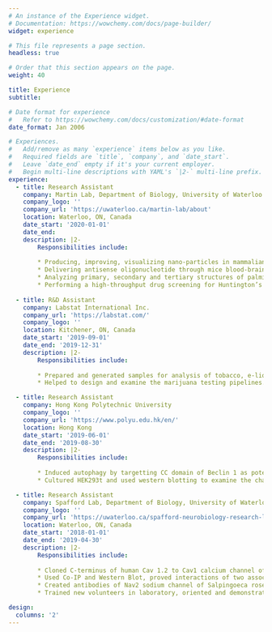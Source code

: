 ```yaml
---
# An instance of the Experience widget.
# Documentation: https://wowchemy.com/docs/page-builder/
widget: experience

# This file represents a page section.
headless: true

# Order that this section appears on the page.
weight: 40

title: Experience
subtitle:

# Date format for experience
#   Refer to https://wowchemy.com/docs/customization/#date-format
date_format: Jan 2006

# Experiences.
#   Add/remove as many `experience` items below as you like.
#   Required fields are `title`, `company`, and `date_start`.
#   Leave `date_end` empty if it's your current employer.
#   Begin multi-line descriptions with YAML's `|2-` multi-line prefix.
experience:
  - title: Research Assistant
    company: Martin Lab, Department of Biology, University of Waterloo
    company_logo: ''
    company_url: 'https://uwaterloo.ca/martin-lab/about'
    location: Waterloo, ON, Canada
    date_start: '2020-01-01'
    date_end: 
    description: |2-
        Responsibilities include:
        
        * Producing, improving, visualizing nano-particles in mammalian cell culture and mice primary neurons.
        * Delivering antisense oligonucleotide through mice blood-brain barrier using produced nano-particles.
        * Analyzing primary, secondary and tertiary structures of palmitoylated proteins using Python.
        * Performing a high-throughput drug screening for Huntington’s disease using 1200 autophagy-related drugs.
        
  - title: R&D Assistant
    company: Labstat International Inc.
    company_url: 'https://labstat.com/'
    company_logo: ''
    location: Kitchener, ON, Canada
    date_start: '2019-09-01'
    date_end: '2019-12-31'
    description: |2-
        Responsibilities include:
        
        * Prepared and generated samples for analysis of tobacco, e-liquid, and marijuana.
        * Helped to design and examine the marijuana testing pipelines.

  - title: Research Assistant
    company: Hong Kong Polytechnic University
    company_logo: ''
    company_url: 'https://www.polyu.edu.hk/en/'
    location: Hong Kong
    date_start: '2019-06-01'
    date_end: '2019-08-30'
    description: |2-
        Responsibilities include:
        
        * Induced autophagy by targetting CC domain of Beclin 1 as potential novel strategy for cancer therapy.
        * Cultured HEK293t and used western blotting to examine the changeof LC3 I/II and p62 protein.

  - title: Research Assistant
    company: Spafford Lab, Department of Biology, University of Waterloo
    company_logo: ''
    company_url: 'https://uwaterloo.ca/spafford-neurobiology-research-lab/'
    location: Waterloo, ON, Canada
    date_start: '2018-01-01'
    date_end: '2019-04-30'
    description: |2-
        Responsibilities include:
        
        * Cloned C-terminus of human Cav 1.2 to Cav1 calcium channel of Salpingoeca rosetta.
        * Used Co-IP and Western Blot, proved interactions of two associated proteins of Lymnaea stagnalis.
        * Created antibodies of Nav2 sodium channel of Salpingoeca rosetta.
        * Trained new volunteers in laboratory, oriented and demonstrated pertinent laboratory skills.

design:
  columns: '2'
---
```

